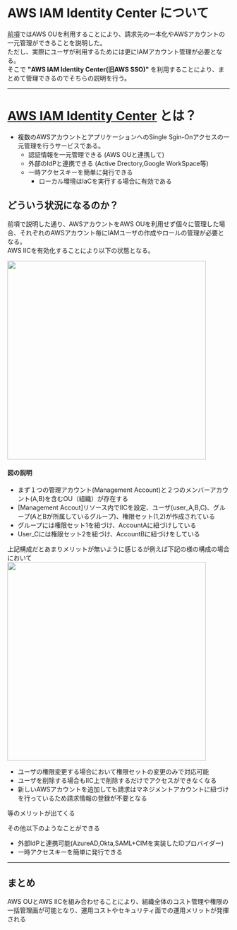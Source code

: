 # AWS IAM Identity Center について
[前項](https://github.com/YoichiSoma/sites/blob/main/docs/aws/study/account_ou.md)ではAWS OUを利用することにより、請求先の一本化やAWSアカウントの一元管理ができることを説明した。   
ただし、実際にユーザが利用するためには更にIAMアカウント管理が必要となる。  
そこで **"AWS IAM Identity Center(旧AWS SSO)"** を利用することにより、まとめて管理できるのでそちらの説明を行う。

---

# [AWS IAM Identity Center](https://docs.aws.amazon.com/ja_jp/singlesignon/latest/userguide/what-is.html) とは？
- 複数のAWSアカウントとアプリケーションへのSingle Sgin-Onアクセスの一元管理を行うサービスである。
  - 認証情報を一元管理できる (AWS OUと連携して)
  - 外部のIdPと連携できる (Active Drectory,Google WorkSpace等)
  - 一時アクセスキーを簡単に発行できる
     - ローカル環境はIaCを実行する場合に有効である

## どういう状況になるのか？
前項で説明した通り、AWSアカウントをAWS OUを利用せず個々に管理した場合、それぞれのAWSアカウント毎にIAMユーザの作成やロールの管理が必要となる。   
AWS IICを有効化することにより以下の状態となる。

<img src="https://github.com/YoichiSoma/sites/assets/125415634/b148e99a-ce90-4bbe-a203-ab41257032ab" width="450">

#### 図の説明
- まず１つの管理アカウント(Management Account)と２つのメンバーアカウント(A,B)を含むOU（組織）が存在する
- [Management Accout]リソース内でIICを設定、ユーザ(user_A,B,C)、グループ(AとBが所属しているグループ)、権限セット(1,2)が作成されている
- グループには権限セット1を紐づけ、AccountAに紐づけしている
- User_Cには権限セット2を紐づけ、AccountBに紐づけをしている

上記構成だとあまりメリットが無いように感じるが例えば下記の様の構成の場合において   
<img src="https://github.com/YoichiSoma/sites/assets/125415634/7597257e-2af0-4795-81f7-ee21948a724b" width="450">   
- ユーザの権限変更する場合において権限セットの変更のみで対応可能
- ユーザを削除する場合もIIC上で削除するだけでアクセスができなくなる
- 新しいAWSアカウントを追加しても請求はマネジメントアカウントに紐づけを行っているため請求情報の登録が不要となる

等のメリットが出てくる

その他以下のようなことができる
- 外部IdPと連携可能(AzureAD,Okta,SAML+CIMを実装したIDプロバイダー)
- 一時アクセスキーを簡単に発行できる

---
## まとめ
AWS OUとAWS IICを組み合わせることにより、組織全体のコスト管理や権限の一括管理画が可能となり、運用コストやセキュリティ面での運用メリットが発揮される
